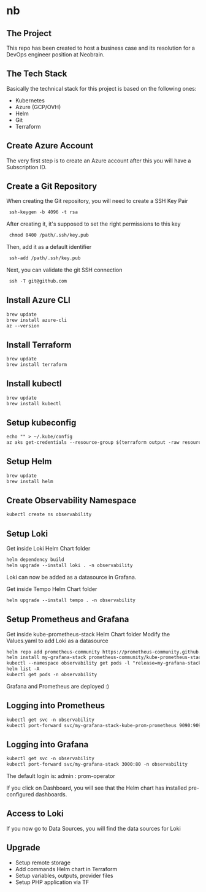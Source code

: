 # nb

## The Project

This repo has been created to host a business case and its resolution for a DevOps engineer position at Neobrain.

## The Tech Stack

Basically the technical stack for this project is based on the following ones:
- Kubernetes
- Azure (GCP/OVH)
- Helm
- Git
- Terraform

## Create Azure Account 

The very first step is to create an Azure account after this you will have a Subscription ID.

## Create a Git Repository

When creating the Git repository, you will need to create a SSH Key Pair

```markdown
 ssh-keygen -b 4096 -t rsa
```

After creating it, it's supposed to set the right permissions to this key
```markdown
 chmod 0400 /path/.ssh/key.pub
```

Then, add it as a default identifier
```markdown
 ssh-add /path/.ssh/key.pub
```

Next, you can validate the git SSH connection
```markdown
 ssh -T git@github.com
```

## Install Azure CLI
```markdown
brew update
brew install azure-cli
az --version
```

## Install Terraform
```markdown
brew update
brew install terraform
```

## Install kubectl
```markdown
brew update
brew install kubectl
```
## Setup kubeconfig
```markdown
echo "" > ~/.kube/config
az aks get-credentials --resource-group $(terraform output -raw resource_group_name) --name $(terraform output -raw kubernetes_cluster_name)
```

## Setup Helm
```markdown
brew update
brew install helm
```

## Create Observability Namespace
```markdown
kubectl create ns observability
```

## Setup Loki
Get inside Loki Helm Chart folder
```markdown
helm dependency build
helm upgrade --install loki . -n observability
```
Loki can now be added as a datasource in Grafana.

Get inside Tempo Helm Chart folder
```markdown
helm upgrade --install tempo . -n observability
```

## Setup Prometheus and Grafana
Get inside kube-prometheus-stack Helm Chart folder
Modify the Values.yaml to add Loki as a datasource
```markdown
helm repo add prometheus-community https://prometheus-community.github.io/helm-charts
helm install my-grafana-stack prometheus-community/kube-prometheus-stack -n observability --values values.yaml
kubectl --namespace observability get pods -l "release=my-grafana-stack"
helm list -A
kubectl get pods -n observability
```
Grafana and Prometheus are deployed :)

## Logging into Prometheus
```markdown
kubectl get svc -n observability
kubectl port-forward svc/my-grafana-stack-kube-prom-prometheus 9090:9090 -n observability
```

## Logging into Grafana
```markdown
kubectl get svc -n observability
kubectl port-forward svc/my-grafana-stack 3000:80 -n observability
```
The default login is: admin : prom-operator

If you click on Dashboard, you will see that the Helm chart has installed pre-configured dashboards.

## Access to Loki
If you now go to Data Sources, you will find the data sources for Loki

## Upgrade
- Setup remote storage
- Add commands Helm chart in Terraform
- Setup variables, outputs, provider files
- Setup PHP application via TF
